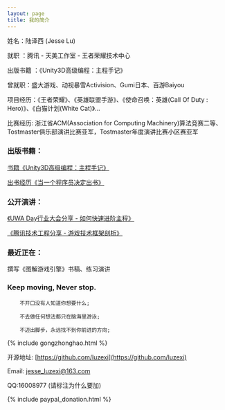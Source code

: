 ```yaml
---
layout: page
title: 我的简介
---
```

姓名：陆泽西 (Jesse Lu)

就职 ：腾讯 - 天美工作室 - 王者荣耀技术中心

出版书籍 ：《Unity3D高级编程：主程手记》

曾就职：盛大游戏、动视暴雪Activision、Gumi日本、百游Baiyou

项目经历：《王者荣耀》、《英雄联盟手游》、《使命召唤：英雄(Call Of Duty : Hero)》、《白猫计划(White Cat)》...

比赛经历:  浙江省ACM(Association for Computing Machinery)算法竞赛二等、Tostmaster俱乐部演讲比赛亚军，Tostmaster年度演讲比赛小区赛亚军

### 出版书籍：

[书籍《Unity3D高级编程：主程手记》](https://mp.weixin.qq.com/s?__biz=MzU1ODY1ODY2NA==&mid=2247485214&idx=2&sn=fabff638510724c7a3ebe8ab4abaadae&chksm=fc226219cb55eb0fde3570bdfb9531caa6c62db28c51e72a0e2e1fd187ee8bcfbabf226d19dd&token=220406334&lang=zh_CN#rd)

[出书经历《当一个程序员决定出书》](https://mp.weixin.qq.com/s/gPFed8fQJnjPSE_dSDRuiA)

### 公开演讲：

[《UWA Day行业大会分享 - 如何快速进阶主程》](http://luzexi.com/2022/10/26/%E6%BC%94%E8%AE%B2-%E5%A6%82%E4%BD%95%E5%BF%AB%E9%80%9F%E8%BF%9B%E9%98%B6%E4%B8%BB%E7%A8%8B)

[《腾讯技术工程分享 - 游戏技术框架剖析》](http://luzexi.com/2022/11/17/%E8%85%BE%E8%AE%AF%E7%9B%B4%E6%92%AD%E5%88%86%E4%BA%AB-%E6%B8%B8%E6%88%8F%E6%8A%80%E6%9C%AF%E6%A1%86%E6%9E%B6%E5%89%96%E6%9E%90)


### 最近正在：

撰写《图解游戏引擎》书稿、练习演讲


<!-- 
### Game Project：

		《王者荣耀》 电子竞技 2022 - 至今

		《英雄联盟手游》 3D 电子竞技 2020 - 2022

		《代号:海》 3D 战略+模拟经营 2018 - 2020

		《使命召唤:围攻》 3D 阵地攻防战 2017 - 2018

		《使命召唤:英雄》 3D 阵地攻防战 2015 - 2017

		《白猫计划》 3D MMO RPG游戏 2014 – 2015

		《临兵斗者三国志》3D 回合制卡牌游戏  2013 – 2014

		《王途霸业》2D 战争策略  2012 – 2013

		《凡人修仙》3D RPG游戏  2011 – 2012

		《公元》3D MMO RPG游戏  2010 – 2011

		《星月精灵》3D MMO RPG游戏  2010

		《汽车使命》3D 赛车竞技游戏  2009 -->


### Keep moving, Never stop.

		不开口没有人知道你想要什么;

		不去做任何想法都只在脑海里游泳;

		不迈出脚步，永远找不到你前进的方向;


{% include gongzhonghao.html %}

开源地址: [https://github.com/luzexi](https://github.com/luzexi)

Email: jesse_luzexi@163.com

<!-- Email: zexilu@tencent.com -->

QQ:16008977 (请标注为什么要加)

<!-- 主程群: 334097846 (请如实申报自己的公司和职位，会核实一下真实性再通过，只有主程及以上级别才会被审核通过) -->

{% include paypal_donation.html %}
